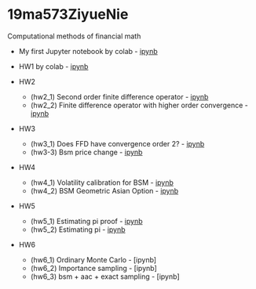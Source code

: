 # 19ma573ZiyueNie
Computational methods of financial math

 * My first Jupyter notebook by colab - [ipynb](src/first_notebook_v01.ipynb)
 
 * HW1 by colab - [ipynb](src/hw1.ipynb)
 
 * HW2
   - (hw2_1) Second order finite difference operator - [ipynb](src/hw2_01.ipynb) 
   - (hw2_2) Finite difference operator with higher order convergence - [ipynb](src/hw2_02.ipynb)
 * HW3
   - (hw3_1) Does FFD have convergence order 2? - [ipynb](src/hw3_1.ipynb)
   - (hw3-3) Bsm price change - [ipynb](src/hw3_3.ipynb)
 * HW4
   - (hw4_1) Volatility calibration for BSM - [ipynb](src/hw4_1.ipynb)
   - (hw4_2) BSM Geometric Asian Option - [ipynb](src/hw4_2.ipynb)
 * HW5
   - (hw5_1) Estimating pi proof - [ipynb](src/hw5_1.ipynb)
   - (hw5_2) Estimating pi - [ipynb](src/hw5_2.ipynb)
 * HW6
   - (hw6_1) Ordinary Monte Carlo - [ipynb]
   - (hw6_2) Importance sampling - [ipynb]
   - (hw6_3) bsm + aac + exact sampling - [ipynb]
   

